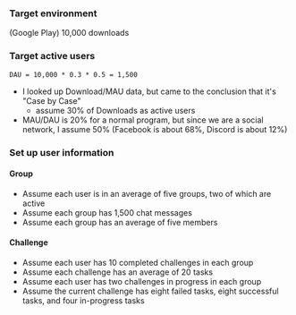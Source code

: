 ### Target environment

(Google Play) 10,000 downloads

### Target active users

```
DAU = 10,000 * 0.3 * 0.5 = 1,500
```

- I looked up Download/MAU data, but came to the conclusion that it's "Case by Case"
    - assume 30% of Downloads as active users
- MAU/DAU is 20% for a normal program, but since we are a social network, I assume 50%
  (Facebook is about 68%, Discord is about 12%)

### Set up user information

#### Group

- Assume each user is in an average of five groups, two of which are active
- Assume each group has 1,500 chat messages
- Assume each group has an average of five members

#### Challenge

- Assume each user has 10 completed challenges in each group
- Assume each challenge has an average of 20 tasks
- Assume each user has two challenges in progress in each group
- Assume the current challenge has eight failed tasks, eight successful tasks, and four in-progress tasks
